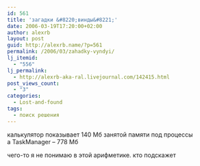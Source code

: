 ```yaml
---
id: 561
title: 'загадки &#8220;винды&#8221;'
date: 2006-03-19T17:20:00+02:00
author: alexrb
layout: post
guid: http://alexrb.name/?p=561
permalink: /2006/03/zahadky-vyndyi/
lj_itemid:
  - "556"
lj_permalink:
  - http://alexrb-aka-ral.livejournal.com/142415.html
post_views_count:
  - "3"
categories:
  - Lost-and-found
tags:
  - поиск решения
---
```

калькулятор показывает 140 Мб занятой памяти под процессы  
а TaskManager &#8211; 778 Мб 

чего-то я не понимаю в этой арифметике. кто подскажет